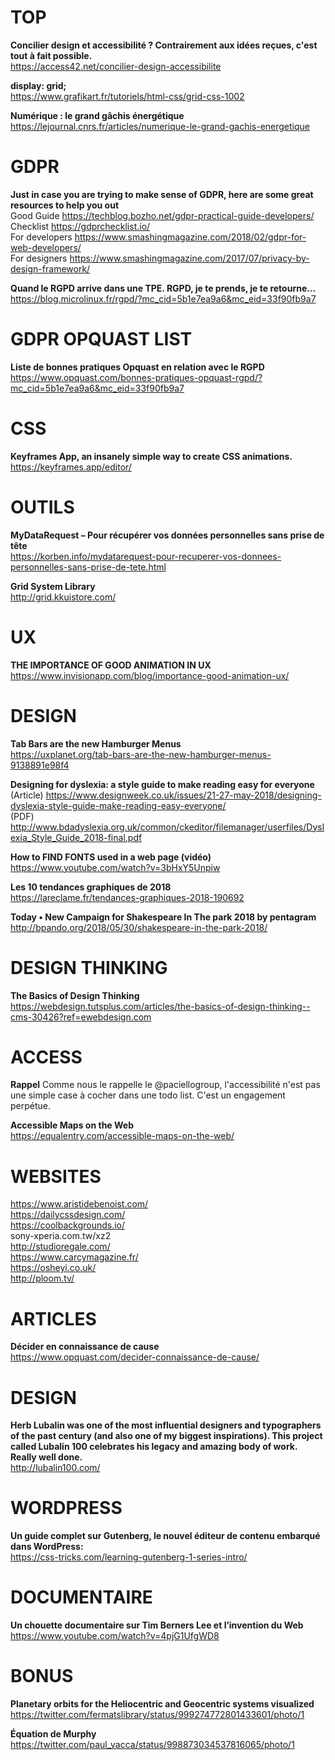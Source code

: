 # TOP

**Concilier design et accessibilité ? Contrairement aux idées reçues, c'est tout à fait possible.**  
https://access42.net/concilier-design-accessibilite

**display: grid;**  
https://www.grafikart.fr/tutoriels/html-css/grid-css-1002

**Numérique : le grand gâchis énergétique**  
https://lejournal.cnrs.fr/articles/numerique-le-grand-gachis-energetique




# GDPR

**Just in case you are trying to make sense of GDPR, here are some great resources to help you out**  
Good Guide https://techblog.bozho.net/gdpr-practical-guide-developers/  
Checklist https://gdprchecklist.io/  
For developers https://www.smashingmagazine.com/2018/02/gdpr-for-web-developers/  
For designers https://www.smashingmagazine.com/2017/07/privacy-by-design-framework/  

**Quand le RGPD arrive dans une TPE. RGPD, je te prends, je te retourne...**  
https://blog.microlinux.fr/rgpd/?mc_cid=5b1e7ea9a6&mc_eid=33f90fb9a7




# GDPR OPQUAST LIST

**Liste de bonnes pratiques Opquast en relation avec le RGPD**  
https://www.opquast.com/bonnes-pratiques-opquast-rgpd/?mc_cid=5b1e7ea9a6&mc_eid=33f90fb9a7




# CSS

**Keyframes App, an insanely simple way to create CSS animations.** 
https://keyframes.app/editor/



# OUTILS

**MyDataRequest – Pour récupérer vos données personnelles sans prise de tête**  
https://korben.info/mydatarequest-pour-recuperer-vos-donnees-personnelles-sans-prise-de-tete.html

**Grid System Library**  
http://grid.kkuistore.com/



# UX

**THE IMPORTANCE OF GOOD ANIMATION IN UX**  
https://www.invisionapp.com/blog/importance-good-animation-ux/




# DESIGN

**Tab Bars are the new Hamburger Menus**  
https://uxplanet.org/tab-bars-are-the-new-hamburger-menus-9138891e98f4

**Designing for dyslexia: a style guide to make reading easy for everyone**
(Article) https://www.designweek.co.uk/issues/21-27-may-2018/designing-dyslexia-style-guide-make-reading-easy-everyone/   
(PDF) http://www.bdadyslexia.org.uk/common/ckeditor/filemanager/userfiles/Dyslexia_Style_Guide_2018-final.pdf

**How to FIND FONTS used in a web page (vidéo)**  
https://www.youtube.com/watch?v=3bHxY5Unpiw

**Les 10 tendances graphiques de 2018**  
https://lareclame.fr/tendances-graphiques-2018-190692

**Today • New Campaign for Shakespeare In The park 2018 by pentagram**  
http://bpando.org/2018/05/30/shakespeare-in-the-park-2018/




# DESIGN THINKING

**The Basics of Design Thinking**  
https://webdesign.tutsplus.com/articles/the-basics-of-design-thinking--cms-30426?ref=ewebdesign.com



# ACCESS

**Rappel**
Comme nous le rappelle le @paciellogroup, l'accessibilité n'est pas une simple case à cocher dans une todo list. C'est un engagement perpétue.

**Accessible Maps on the Web**  
https://equalentry.com/accessible-maps-on-the-web/




# WEBSITES

https://www.aristidebenoist.com/   
https://dailycssdesign.com/  
https://coolbackgrounds.io/  
sony-xperia.com.tw/xz2   
http://studioregale.com/  
https://www.carcymagazine.fr/  
https://osheyi.co.uk/  
http://ploom.tv/



# ARTICLES

**Décider en connaissance de cause**  
https://www.opquast.com/decider-connaissance-de-cause/




# DESIGN

**Herb Lubalin was one of the most influential designers and typographers of the past century (and also one of my biggest inspirations). This project called Lubalin 100 celebrates his legacy and amazing body of work. Really well done.**  
http://lubalin100.com/




# WORDPRESS

**Un guide complet sur Gutenberg, le nouvel éditeur de contenu embarqué dans WordPress:**  
https://css-tricks.com/learning-gutenberg-1-series-intro/




# DOCUMENTAIRE

**Un chouette documentaire sur Tim Berners Lee et l’invention du Web**  
https://www.youtube.com/watch?v=4pjG1UfgWD8



# BONUS

**Planetary orbits for the Heliocentric and Geocentric systems visualized**  
https://twitter.com/fermatslibrary/status/999274772801433601/photo/1


**Équation de Murphy**  
https://twitter.com/paul_vacca/status/998873034537816065/photo/1
